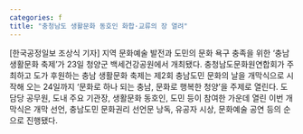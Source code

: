 ```yaml
---
categories: f
title: "충청남도 생활문화 동호인 화합·교류의 장 열려"
---
```

[한국공정일보 조상식 기자] 지역 문화예술 발전과 도민의 문화 욕구 충족을 위한 ‘충남 생활문화 축제’가 23일 청양군 백세건강공원에서 개최됐다. 충청남도문화원연합회가 주최하고 도가 후원하는 충남 생활문화 축제는 제2회 충남도민 문화의 날을 개막식으로 시작해 오는 24일까지 ‘문화로 하나 되는 충남, 문화로 행복한 청양’을 주제로 열린다. 도 담당 공무원, 도내 주요 기관장, 생활문화 동호인, 도민 등이 참여한 가운데 열린 이번 개막식은 개막 선언, 충남도민 문화권리 선언문 낭독, 유공자 시상, 문화예술 공연 등의 순으로 진행됐다.